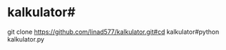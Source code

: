 # kalkulator#

git clone https://github.com/linad577/kalkulator.git#cd kalkulator#python kalkulator.py
